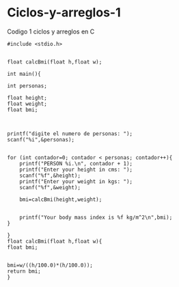 # Ciclos-y-arreglos-1
Codigo 1 ciclos y arreglos en C

    #include <stdio.h>


    float calcBmi(float h,float w);

    int main(){

    int personas;

    float height;
    float weight;
    float bmi;



    printf("digite el numero de personas: ");
    scanf("%i",&personas);


    for (int contador=0; contador < personas; contador++){
        printf("PERSON %i.\n", contador + 1);
        printf("Enter your height in cms: ");
        scanf("%f",&height);
        printf("Enter your weight in kgs: ");
        scanf("%f",&weight);

        bmi=calcBmi(height,weight);


        printf("Your body mass index is %f kg/m^2\n",bmi);
    }

    }
    float calcBmi(float h,float w){
    float bmi;


    bmi=w/((h/100.0)*(h/100.0));
    return bmi;
    }
